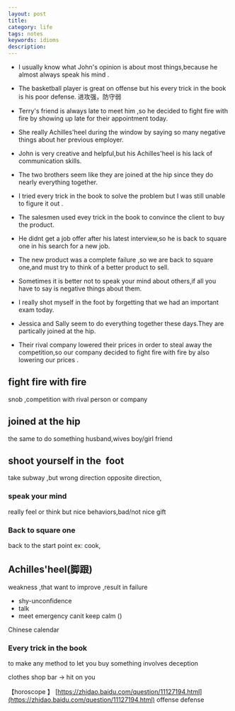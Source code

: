```yaml
---
layout: post
title:  
category: life
tags: notes
keywords: idioms
description:
---
```


- I usually know what John's opinion is about most things,because he almost always speak his mind .

- The basketball player is great on offense but his every trick in the book is his poor defense.
进攻强，防守弱

- Terry's friend is always late to meet him ,so he decided to fight fire with fire by showing up late for their appointment today.

- She really Achilles'heel during the window by saying so many negative things about her previous employer.

- John is very creative and helpful,but his Achilles'heel is his lack of communication skills.


- The two brothers seem like they are joined at the hip since they do nearly everything together.

- I tried every trick in the book to solve the problem but I was still unable to figure it out .

- The salesmen used evey trick in the book to convince the client to buy the product.

- He didnt get a job offer after his latest interview,so he is back to square one  in his search for a new job.

- The new product was a complete failure ,so we are back to square one,and must try to think of a better product to sell.

- Sometimes it is better not to speak your mind about others,if all you have to say is negative things about them.

- I really shot myself in the foot by forgetting that we had an important exam today.

- Jessica and Sally seem to do everything together these days.They are partically joined at the hip.

- Their rival company lowered their prices in order to steal away the competition,so our company decided to fight fire with fire by also lowering our prices .


## fight fire with fire
snob ,competition with rival person or company

## joined at the hip
the same to do something
husband,wives
boy/girl friend

## shoot yourself in the  foot
take subway ,but wrong direction
opposite direction,

### speak your mind
really feel or think
but nice behaviors,bad/not nice gift

### Back to square one
back to the start point
ex:
cook,

## Achilles'heel(脚跟)
weakness ,that want to improve ,result in failure
* shy-unconfidence
* talk
* meet emergency canit keep calm ()

Chinese calendar


### Every trick in the book
to make any method to let you buy something
involves deception

clothes shop
bar -> hit on you

【horoscope 】
[https://zhidao.baidu.com/question/11127194.html](https://zhidao.baidu.com/question/11127194.html)
offense
defense
